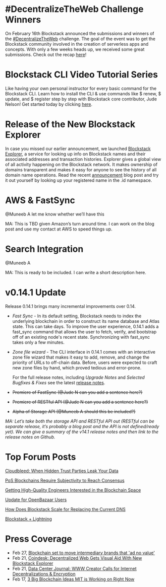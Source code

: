 # #DecentralizeTheWeb Challenge Winners
  On February 16th Blockstack announced the submissions and winners of the [#DecentralizeTheWeb](https://twitter.com/hashtag/DecentralizeTheWeb?src=hash) challenge. The goal of the event was to get the Blockstack community involved in the creation of serverless apps and concepts. With only a few weeks heads up, we received some great submissions. Check out the recap [here](https://forum.blockstack.org/t/the-decentralizetheweb-recap/746)! 

# Blockstack CLI Video Tutorial Series
  Like having your own personal instructor for every basic command for the Blockstack CLI. Learn how to install the CLI & use commands like $ renew, $ update, and $ register step by step with Blockstack core contributor, Jude Nelson! Get started today by clicking [here](https://www.youtube.com/playlist?list=PLXS8JJHIn4nGCU2uW85dHXpkQJ7QA5JkX).

# Release of the New Blockstack Explorer
  In case you missed our earlier announcement, we launched [Blockstack Explorer](https://explorer.blockstack.org/), a service for looking up info on Blockstack names and their associated addresses and transaction histories. Explorer gives a global view of all activity happening on the Blockstack network. It makes ownership of domains transparent and makes it easy for anyone to see the history of all domain name operations. Read the recent [announcement](http://blockstack.us14.list-manage1.com/track/click?u=394a2b5cfee9c4b0f7525b009&id=4c40716416&e=a5f3df994e) blog post and try it out yourself by looking up your registered name in the .id namespace.

# AWS & FastSync

@Muneeb A let me know whether we’ll have this

MA: This is TBD given Amazon’s turn around time. I can work on the blog post and use my contact at AWS to speed things up.

# Search Integration

@Muneeb A

MA: This is ready to be included. I can write a short description here.

# v0.14.1 Update
  Release 0.14.1 brings many incremental improvements over 0.14. 
- *Fast Sync* -  In its default setting, Blockstack needs to index the underlying blockchain in order to construct its name database and Atlas state. This can take days. To improve the user experience, 0.14.1 adds a fast_sync command that allows the user to fetch, verify, and bootstrap off of an existing node's recent state. Synchronizing with fast_sync takes only a few minutes.
- *Zone file wizard* - The CLI interface in 0.14.1 comes with an interactive zone file wizard that makes it easy to add, remove, and change the priority of URLs to off-chain data. Before, users were expected to craft new zone files by hand, which proved tedious and error-prone.
  
  For the full release notes, including *Upgrade Notes* and *Selected Bugfixes & Fixes* see the latest [release notes](https://github.com/blockstack/blockstack-core/blob/rc-0.14.1b/release_notes/changelog-0.14.1.md).
- ~~Premiere of FastSync (@Jude N can you add a sentence here?)~~
- ~~Premiere of RESTful API (@Jude N can you add a sentence here?)~~
- ~~Alpha of Storage API (@Muneeb A should this be included?)~~

_MA: Let’s take both the storage API and RESTful API out (RESTful can be separate release, it’s probably a blog post and the API is not defined/ready yet). We can give a summary of the v14.1 release notes and then link to the release notes on Github._

# Top Forum Posts
  [Cloudbleed: When Hidden Trust Parties Leak Your Data](https://forum.blockstack.org/t/cloudbleed-when-hidden-trusted-parties-leak-your-data/757)
  
  [PoS Blockchains Require Subjectivity to Reach Consensus](https://forum.blockstack.org/t/pos-blockchains-require-subjectivity-to-reach-consensus/762)
  
  [Getting High-Quality Engineers Interested in the Blockchain Space](https://forum.blockstack.org/t/getting-high-quality-engineers-interested-in-the-blockchain-space/749)
  
  [Update for OpenBazaar Users](https://forum.blockstack.org/t/update-for-openbazaar-users/688)
  
  [How Does Blockstack Scale for Replacing the Current DNS](https://forum.blockstack.org/t/how-does-blockstack-scale-for-things-like-replacing-the-current-dns-system-as-whole/533)
  
  [Blockstack + Lightning](https://forum.blockstack.org/t/blockstack-lightning/689?u=larry)

# Press Coverage
- Feb 27, [Blockchain set to move intermediary brands that 'ad no value'](http://www.campaignlive.co.uk/article/blockchain-set-remove-intermediary-brands-add-no-value/1425502#bgF4o1fOCacJEQuf.99)
- Feb 21, [Coindesk: Decentralized Web Gets Visual Aid With New Blockstack Explorer](http://www.coindesk.com/decentralized-web-gets-visual-aid-new-blockstack-explorer/?utm_content=buffer7d93f&utm_medium=social&utm_source=twitter.com&utm_campaign=buffer)
- Feb 21, [Data Center Journal: WWW Creator Calls for Internet Decentralizations & Encryption](https://www.datacenterjournal.com/world-wide-web-creator-calls-internet-decentralization-encryption/)
- Feb 17, [3 Big Blockchain Ideas MIT is Working on Right Now](http://www.coindesk.com/3-big-blockchain-ideas-mit-working-right-now/)


